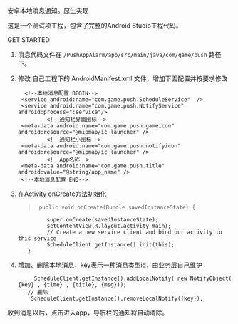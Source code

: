 安卓本地消息通知。原生实现

这是一个测试项工程，包含了完整的Android Studio工程代码。 


GET STARTED

1. 消息代码文件在 ` /PushAppAlarm/app/src/main/java/com/game/push ` 路径下。
2. 修改 自己工程下的 AndroidManifest.xml 文件，增加下面配置并按要求修改
	 >         
	 	 <!--本地消息配置 BEGIN-->
        <service android:name="com.game.push.ScheduleService"  />
        <service android:name="com.game.push.NotifyService" android:process=":service"/>
        		<!--通知栏界面图标-->
        <meta-data android:name="com.game.push.gameicon" android:resource="@mipmap/ic_launcher" />
        		<!--通知栏小图标-->
        <meta-data android:name="com.game.push.notifyicon" android:resource="@mipmap/ic_launcher" />
        		<!--App名称-->
        <meta-data android:name="com.game.push.title" android:value="@string/app_name" />
        <!--本地消息配置 END-->3. 在Activity onCreate方法初始化
	
	>      public void onCreate(Bundle savedInstanceState) {
		        super.onCreate(savedInstanceState);
		        setContentView(R.layout.activity_main);
		        // Create a new service client and bind our activity to this service
		        ScheduleClient.getInstance().init(this);
   		  }
4. 增加、删除本地消息，key表示一种消息类型id，由业务层自己维护
	 > 
	 		ScheduleClient.getInstance().addLocalNotify( new NotifyObject( {key} , {time} , {title}, {msg}));
	      // 删除
	       ScheduleClient.getInstance().removeLocalNotify({key});
	       
收到消息以后，点击进入app，导航栏的通知将自动清除。
	      
